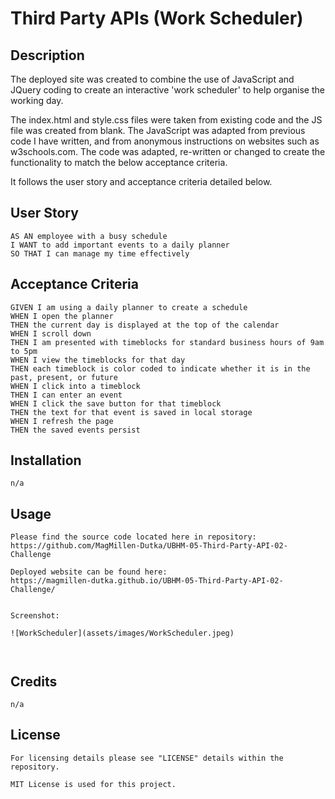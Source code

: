 # Third Party APIs (Work Scheduler)
## Description

The deployed site was created to combine the use of JavaScript and JQuery coding to create an interactive 'work scheduler' to help organise the working day.

The index.html and style.css files were taken from existing code and the JS file was created from blank.
The JavaScript was adapted from previous code I have written, and from anonymous instructions on websites such as w3schools.com. 
The code was adapted, re-written or changed to create the functionality to match the below acceptance criteria.

It follows the user story and acceptance criteria detailed below.

## User Story

```
AS AN employee with a busy schedule
I WANT to add important events to a daily planner
SO THAT I can manage my time effectively
```

## Acceptance Criteria

```
GIVEN I am using a daily planner to create a schedule
WHEN I open the planner
THEN the current day is displayed at the top of the calendar
WHEN I scroll down
THEN I am presented with timeblocks for standard business hours of 9am to 5pm
WHEN I view the timeblocks for that day
THEN each timeblock is color coded to indicate whether it is in the past, present, or future
WHEN I click into a timeblock
THEN I can enter an event
WHEN I click the save button for that timeblock
THEN the text for that event is saved in local storage
WHEN I refresh the page
THEN the saved events persist
```

## Installation
```
n/a
```
## Usage
```
Please find the source code located here in repository: 
https://github.com/MagMillen-Dutka/UBHM-05-Third-Party-API-02-Challenge

Deployed website can be found here: 
https://magmillen-dutka.github.io/UBHM-05-Third-Party-API-02-Challenge/


Screenshot:

![WorkScheduler](assets/images/WorkScheduler.jpeg)



```
## Credits
```
n/a
```
## License
```
For licensing details please see "LICENSE" details within the repository.

MIT License is used for this project.
```
